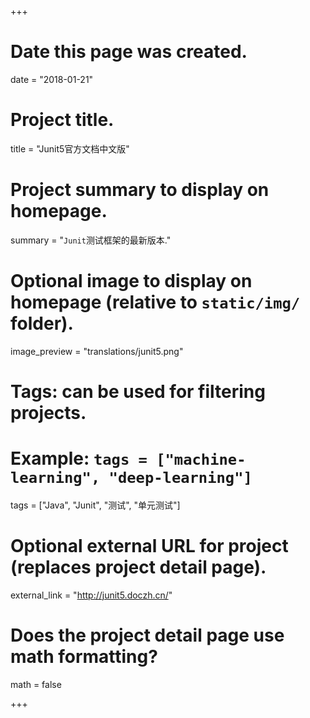 +++
# Date this page was created.
date = "2018-01-21"

# Project title.
title = "Junit5官方文档中文版"

# Project summary to display on homepage.
summary = "`Junit`测试框架的最新版本."

# Optional image to display on homepage (relative to `static/img/` folder).
image_preview = "translations/junit5.png"

# Tags: can be used for filtering projects.
# Example: `tags = ["machine-learning", "deep-learning"]`
tags = ["Java", "Junit", "测试", "单元测试"]

# Optional external URL for project (replaces project detail page).
external_link = "http://junit5.doczh.cn/"

# Does the project detail page use math formatting?
math = false

+++

